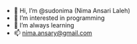 - 👋 Hi, I’m @sudonima (Nima Ansari Laleh)
- 👀 I’m interested in programming
- 🌱 I’m always learning 
- 📫 nima.ansary@gmail.com

<!---
sudonima/sudonima is a ✨ special ✨ repository because its `README.md` (this file) appears on your GitHub profile.
You can click the Preview link to take a look at your changes.
--->

